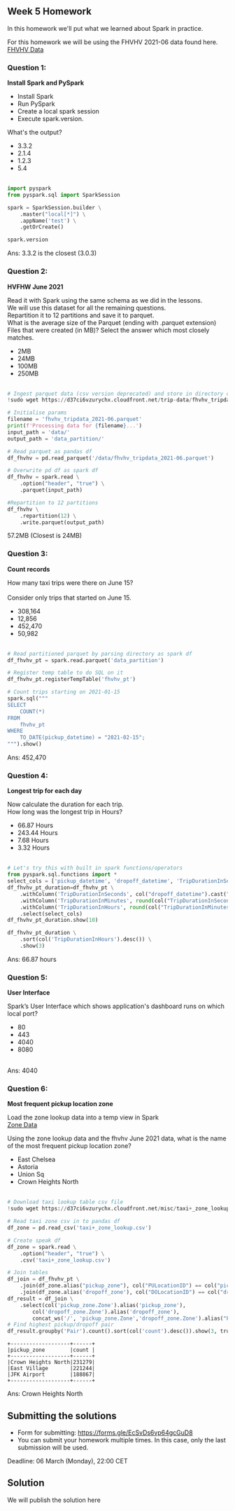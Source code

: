 ## Week 5 Homework 

In this homework we'll put what we learned about Spark in practice.

For this homework we will be using the FHVHV 2021-06 data found here. [FHVHV Data](https://github.com/DataTalksClub/nyc-tlc-data/releases/download/fhvhv/fhvhv_tripdata_2021-06.csv.gz )


### Question 1: 

**Install Spark and PySpark** 

- Install Spark
- Run PySpark
- Create a local spark session
- Execute spark.version.

What's the output?
- 3.3.2
- 2.1.4
- 1.2.3
- 5.4
</br></br>

``` python
import pyspark
from pyspark.sql import SparkSession

spark = SparkSession.builder \
    .master("local[*]") \
    .appName('test') \
    .getOrCreate()

spark.version
```

Ans: 3.3.2 is the closest (3.0.3)

### Question 2: 

**HVFHW June 2021**

Read it with Spark using the same schema as we did in the lessons.</br> 
We will use this dataset for all the remaining questions.</br>
Repartition it to 12 partitions and save it to parquet.</br>
What is the average size of the Parquet (ending with .parquet extension) Files that were created (in MB)? Select the answer which most closely matches.</br>


- 2MB
- 24MB
- 100MB
- 250MB
</br></br>

``` python
# Ingest parquet data (csv version deprecated) and store in directory called 'data'
!sudo wget https://d37ci6vzurychx.cloudfront.net/trip-data/fhvhv_tripdata_2021-06.parquet -P data

# Initialise params
filename = 'fhvhv_tripdata_2021-06.parquet'
print(f'Processing data for {filename}...')
input_path = 'data/'
output_path = 'data_partition/'

# Read parquet as pandas df
df_fhvhv = pd.read_parquet('/data/fhvhv_tripdata_2021-06.parquet')

# Overwrite pd df as spark df
df_fhvhv = spark.read \
    .option("header", "true") \
    .parquet(input_path)

#Repartition to 12 partitions
df_fhvhv \
    .repartition(12) \
    .write.parquet(output_path)
```

57.2MB (Closest is 24MB)

### Question 3: 

**Count records**  

How many taxi trips were there on June 15?</br></br>
Consider only trips that started on June 15.</br>

- 308,164
- 12,856
- 452,470
- 50,982
</br></br>

``` python
# Read partitioned parquet by parsing directory as spark df
df_fhvhv_pt = spark.read.parquet('data_partition')

# Register temp table to do SQL on it
df_fhvhv_pt.registerTempTable('fhvhv_pt')

# Count trips starting on 2021-01-15
spark.sql("""
SELECT
    COUNT(*)
FROM
    fhvhv_pt
WHERE
    TO_DATE(pickup_datetime) = "2021-02-15";
""").show()
```

Ans: 452,470


### Question 4: 

**Longest trip for each day**  

Now calculate the duration for each trip.</br>
How long was the longest trip in Hours?</br>

- 66.87 Hours
- 243.44 Hours
- 7.68 Hours
- 3.32 Hours
</br></br>

``` python
# Let's try this with built in spark functions/operators
from pyspark.sql.functions import *
select_cols = ['pickup_datetime', 'dropoff_datetime', 'TripDurationInSeconds', 'TripDurationInMinutes','TripDurationInHours']
df_fhvhv_pt_duration=df_fhvhv_pt \
    .withColumn('TripDurationInSeconds', col("dropoff_datetime").cast("long") - col('pickup_datetime').cast("long")) \
    .withColumn('TripDurationInMinutes', round(col("TripDurationInSeconds")/60,1)) \
    .withColumn('TripDurationInHours', round(col("TripDurationInMinutes")/60,1)) \
    .select(select_cols)
df_fhvhv_pt_duration.show(10)

df_fhvhv_pt_duration \
    .sort(col('TripDurationInHours').desc()) \
    .show(3)
```

Ans: 66.87 hours

### Question 5: 

**User Interface**

 Spark’s User Interface which shows application's dashboard runs on which local port?</br>

- 80
- 443
- 4040
- 8080
</br></br>

Ans: 4040

### Question 6: 

**Most frequent pickup location zone**

Load the zone lookup data into a temp view in Spark</br>
[Zone Data](https://github.com/DataTalksClub/nyc-tlc-data/releases/download/misc/taxi_zone_lookup.csv)</br>

Using the zone lookup data and the fhvhv June 2021 data, what is the name of the most frequent pickup location zone?</br>

- East Chelsea
- Astoria
- Union Sq
- Crown Heights North
</br></br>

``` python
# Download taxi lookup table csv file
!sudo wget https://d37ci6vzurychx.cloudfront.net/misc/taxi+_zone_lookup.csv

# Read taxi zone csv in to pandas df
df_zone = pd.read_csv('taxi+_zone_lookup.csv')

# Create speak df
df_zone = spark.read \
    .option("header", "true") \
    .csv('taxi+_zone_lookup.csv')

# Join tables
df_join = df_fhvhv_pt \
    .join(df_zone.alias("pickup_zone"), col("PULocationID") == col("pickup_zone.LocationID")) \
    .join(df_zone.alias('dropoff_zone'), col("DOLocationID") == col("dropoff_zone.LocationID"))
df_result = df_join \
    .select(col('pickup_zone.Zone').alias('pickup_zone'),
        col('dropoff_zone.Zone').alias('dropoff_zone'),
        concat_ws('/', 'pickup_zone.Zone','dropoff_zone.Zone').alias("Pair"))
# Find highest pickup/dropoff pair
df_result.groupby('Pair').count().sort(col('count').desc()).show(3, truncate=False)
```
```
+-------------------+------+
|pickup_zone        |count |
+-------------------+------+
|Crown Heights North|231279|
|East Village       |221244|
|JFK Airport        |188867|
+-------------------+------+
```

Ans: Crown Heights North

## Submitting the solutions

* Form for submitting: https://forms.gle/EcSvDs6vp64gcGuD8
* You can submit your homework multiple times. In this case, only the last submission will be used. 

Deadline: 06 March (Monday), 22:00 CET


## Solution

We will publish the solution here
